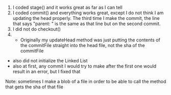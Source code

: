 1. I coded stage() and it works great as far as I can tell
2. I coded commit() and everything works great, except I do not think I am updating the head properly. The third time I make the commit, the line that says "parent: " is the same as that line but on the second commit.
3. I did not do checkout()
4. - Originally my updateHead method was just putting the contents of the commitFile straight into the head file, not the sha of the commitFile

- also did not initialize the Linked List
- also at first, any commit I would try to make after the first one would result in an error, but I fixed that

Note: sometimes I make a blob of a file in order to be able to call the method that gets the sha of that file
